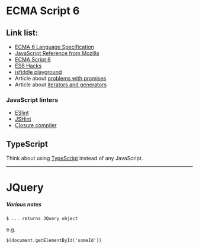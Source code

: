 ECMA Script 6
=============

## Link list:
- [ECMA 6 Language Specification](http://ecma-international.org/ecma-262/6.0/)
- [JavaScript Reference from Mozilla](https://developer.mozilla.org/en-US/docs/Web/JavaScript/Reference/Global_Objects)
- [ECMA Script 6](http://es6-features.org/)
- [ES6 Hacks](https://hacks.mozilla.org/category/es6-in-depth/)
- [jsfiddle playground](https://jsfiddle.net/)
- Article about [problems with promises](https://pouchdb.com/2015/05/18/we-have-a-problem-with-promises.html?utm_source=javascriptweekly)
- Article about [iterators and generators](http://macr.ae/article/iterators-and-generators.html)


### JavaScript linters
- [ESlint](http://eslint.org/docs/user-guide/configuring)
- [JSHint](http://jshint.com/docs/)
- [Closure compiler](https://developers.google.com/closure/compiler/?csw=1)


## TypeScript
Think about using [TypeScript](http://www.typescriptlang.org/docs/tutorial.html) instead of any JavaScript.

----------------------------------------

JQuery
======

##### Various notes

    $ ... returns JQuery object

e.g.

    $(document.getElementById('someId'))

